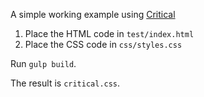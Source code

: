 A simple working example using [Critical](https://github.com/addyosmani/critical)

1. Place the HTML code in `test/index.html`
2. Place the CSS code in `css/styles.css`

Run `gulp build`.

The result is `critical.css`.
